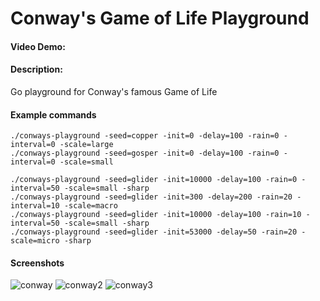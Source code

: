 # Conway's Game of Life Playground

#### Video Demo:

#### Description:
Go playground for Conway's famous Game of Life

#### Example commands
```
./conways-playground -seed=copper -init=0 -delay=100 -rain=0 -interval=0 -scale=large
./conways-playground -seed=gosper -init=0 -delay=100 -rain=0 -interval=0 -scale=small

./conways-playground -seed=glider -init=10000 -delay=100 -rain=0 -interval=50 -scale=small -sharp
./conways-playground -seed=glider -init=300 -delay=200 -rain=20 -interval=10 -scale=macro
./conways-playground -seed=glider -init=10000 -delay=100 -rain=10 -interval=50 -scale=small -sharp
./conways-playground -seed=glider -init=53000 -delay=50 -rain=20 -scale=micro -sharp
```

#### Screenshots
![conway](https://user-images.githubusercontent.com/2376084/145700265-78212588-cbfe-4f20-863a-1c0d54d3aab6.png)
![conway2](https://user-images.githubusercontent.com/2376084/145700266-db68d42b-82a6-489b-95aa-9ede801b6c62.png)
![conway3](https://user-images.githubusercontent.com/2376084/145700267-abcc4433-e47e-4a04-a496-b25ed4f86034.png)
